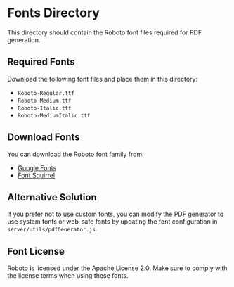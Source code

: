 # Fonts Directory

This directory should contain the Roboto font files required for PDF generation.

## Required Fonts

Download the following font files and place them in this directory:

- `Roboto-Regular.ttf`
- `Roboto-Medium.ttf`
- `Roboto-Italic.ttf`
- `Roboto-MediumItalic.ttf`

## Download Fonts

You can download the Roboto font family from:
- [Google Fonts](https://fonts.google.com/specimen/Roboto)
- [Font Squirrel](https://www.fontsquirrel.com/fonts/roboto)

## Alternative Solution

If you prefer not to use custom fonts, you can modify the PDF generator to use system fonts or web-safe fonts by updating the font configuration in `server/utils/pdfGenerator.js`.

## Font License

Roboto is licensed under the Apache License 2.0. Make sure to comply with the license terms when using these fonts.
